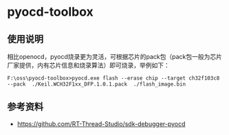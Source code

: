 # pyocd-toolbox
## 使用说明
相比openocd，pyocd烧录更为灵活，可根据芯片的pack包（pack包一般为芯片厂家提供，内有芯片信息和烧录算法）即可烧录，举例如下：
```
F:\oss\pyocd-toolbox>pyocd.exe flash --erase chip --target ch32f103c8 --pack  ./Keil.WCH32F1xx_DFP.1.0.1.pack  ./flash_image.bin
```

## 参考资料
- https://github.com/RT-Thread-Studio/sdk-debugger-pyocd
